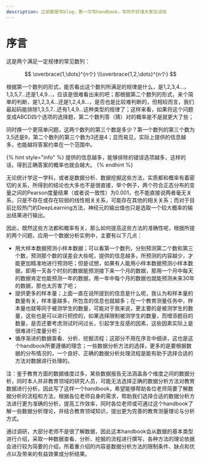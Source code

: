```yaml
---
description: 之前都是写blog，第一次写handbook，写的不好请大家见谅哈
---
```


# 序言

这是两个满足一定规律的常见数列：

$$
\overbrace{1,\dots}^{n个}
\\\overbrace{1,2,\dots}^{n个}
$$

根据第一个数列的形式，能否看出这个数列所满足的规律是什么，是1,2,3,4...，1,3,5,7...还是1,4,9...，应该是很难看出来的吧；那根据第二个数列的形式，来个简单的判断，是1,2,3,4...还是1,2,4,8...，是否也是比较难判断的，但相较而言，我们最起码能排除1,3,5,7...还有1,4,9...这种类型的规律了；这样来看，如果将这个问题变成ABCD四个选项的选择题，第二个数列答（猜）对的概率是不是就更大了些；

同时换一个更简单问题，这两个数列的第三个数是多少？第一个数列的第三个数为3,5还是9，第二个数列的第三个数为3还是4；显而易见，实际上提供的信息越多，也能越将答案约束在一个范围中。

{% hint style="info" %}
提供的信息越多，能够排除的错误选项越多，这样的话，得到正确答案的概率也就会越大。
{% endhint %}

无论统计学这一学科，或者是数据分析、数据挖掘这些方法，实质都和概率有着密切的关系，所得到的结论也大多也不是很直接，举个例子，两个符合正态分布的变量之间的Pearson度量结果（或者说一致性）为0.001，也不能直接说两者毫无关系，只是不存在或存在较弱的线性相关关系，可能存在其他的相关关系；而对于目前比较热门的DeepLearning方法，神经元的输出值也只是选取一个较大概率的输出结果进行输出。

因此，既然这些方法都和概率有关，那么如何提高这些方法的准确性呢，根据所提的两个问题，应用一个数据分析实例中，主要有以下几点：

* 用大样本数据预测小样本数据；可以看第一个数列，分别预测第二个数和第三个数，预测那个数的误差会大些呢，提供的信息越多，所预测的内容越少，才能更加精准地进行预测吧；但是试想，如果有人能用小样本数据预测小样本数据，即用一天各个时刻的数据能预测接下来一个月的数据，那用一个月中每天的数据肯定也能预测一年的数据，用一年中每个月的数据也就能预测未来30年的数据，那也太厉害了吧；
* 提供更多的样本量；上面一直在说所提到的信息是什么呢，我认为和样本量的数量有关，样本量越多，所包含的信息也就越多；在一个教育测量任务中，样本量也就等同于被测学生的数量，可能对于我来说，更主要的是被测学生的数量，这些也是可以进行把控的，如果选择限制被测学生的数量，而增添题目的数量，是否还要考虑测试时间过长，引起学生反感的因素，这些因素实际上是很难进行度量分析；
* 循序渐进的数据查看、分析、挖掘流程；这部分不用在序言中细讲，这也是这个handbook所要遵循的理念；一些数据分析方法的选择，更多的是要根据数据的分布情况的，一个良好、正确的数据分析处理流程是能有助于选择合适的方法对数据进行处理的。

注：鉴于教育方面的数据维度过多，某些数据报告无法涵盖各个维度之间的数据分析，同时本人并非教育领域的研究人员，可能无法选择正确的数据分析方法对教育数据进行分析，因此写了这样一个handbook，希望能够帮助各位老师简要了解数据分析的流程和方法，根据各位老师自身的需求，帮助我们选择合适的数据分析方法进行更为准确的分析，提高工作效率，同时各位老师或可通过这个handbook了解一些数据分析理论，并结合教育领域知识，提出更为完善的教育测量理论与分析方式。

通过调研，大部分老师不是很了解数据，因此这本handbook会从数据的基本类型进行介绍，采取一种数据查看、分析、挖掘的流程进行撰写，各种方法的理论依据会进行较为简要的介绍，所着重介绍的内容是数据分析方法的限制条件、缺点和优点以及带来的有益效果或分析结果。

